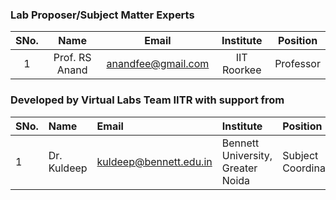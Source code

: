  
<!-- Remove all lines above this line before making changes to the file -->
### Lab Proposer/Subject Matter Experts
| SNo. | Name | Email | Institute | Position |
| :---: | :---: | :---: | :---: | :---: |
| 1 | Prof. RS Anand | anandfee@gmail.com | IIT Roorkee | Professor |

### Developed by Virtual Labs Team IITR with support from
| SNo. | Name | Email | Institute | Position |
| :--- | :--- | :--- | :--- | :--- |
| 1 | Dr. Kuldeep | kuldeep@bennett.edu.in	 | Bennett University, Greater Noida | Subject Coordinator |
 